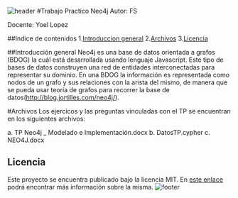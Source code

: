 ![header](/home/benjas/Documents/IoT/GvD/TPs/neo4j/LogoHeader.jpg)
#Trabajo Practico Neo4j
Autor:
FS

Docente: Yoel Lopez

##Indice de contenidos
1.[Introduccion general](#introduccion)
2.[Archivos](#Archivos)
3.[Licencia](#Licencia)


##Introducción general
Neo4j es una base de datos orientada a  grafos (BDOG) la cuál está desarrollada usando lenguaje Javascript.
Este tipo de bases de datos construyen una red de entidades interconectadas para representar su dominio. En una BDOG la información es representada como nodos de un grafo y sus relaciones con la arista del mismo, de manera que se pueda usar teoría de grafos para recorrer la base de datos(http://blog.jortilles.com/neo4j/).

#Archivos
Los ejercicos y las preguntas vinculadas con el TP se encuentran en los siguientes archivos: 

a. TP Neo4j _ Modelado e Implementación.docx
b. DatosTP.cypher
c. NEO4J.docx

## Licencia

Este proyecto se encuentra publicado bajo la licencia MIT. En [este enlace](https://opensource.org/licenses/MIT) podrá encontrar más información sobre la misma.
![footer](/home/benjas/Documents/IoT/GvD/TPs/neo4j/LogoFooter.jpg)
